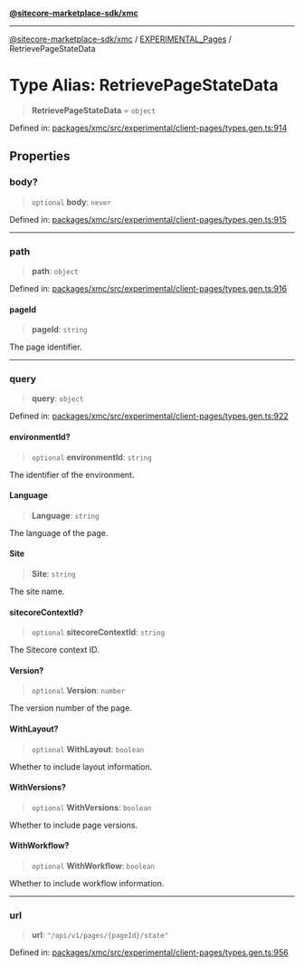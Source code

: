 [**@sitecore-marketplace-sdk/xmc**](../../../../README.md)

***

[@sitecore-marketplace-sdk/xmc](../../../../README.md) / [EXPERIMENTAL\_Pages](../README.md) / RetrievePageStateData

# Type Alias: RetrievePageStateData

> **RetrievePageStateData** = `object`

Defined in: [packages/xmc/src/experimental/client-pages/types.gen.ts:914](https://github.com/Sitecore/marketplace-sdk/blob/main/packages/xmc/src/experimental/client-pages/types.gen.ts#L914)

## Properties

### body?

> `optional` **body**: `never`

Defined in: [packages/xmc/src/experimental/client-pages/types.gen.ts:915](https://github.com/Sitecore/marketplace-sdk/blob/main/packages/xmc/src/experimental/client-pages/types.gen.ts#L915)

***

### path

> **path**: `object`

Defined in: [packages/xmc/src/experimental/client-pages/types.gen.ts:916](https://github.com/Sitecore/marketplace-sdk/blob/main/packages/xmc/src/experimental/client-pages/types.gen.ts#L916)

#### pageId

> **pageId**: `string`

The page identifier.

***

### query

> **query**: `object`

Defined in: [packages/xmc/src/experimental/client-pages/types.gen.ts:922](https://github.com/Sitecore/marketplace-sdk/blob/main/packages/xmc/src/experimental/client-pages/types.gen.ts#L922)

#### environmentId?

> `optional` **environmentId**: `string`

The identifier of the environment.

#### Language

> **Language**: `string`

The language of the page.

#### Site

> **Site**: `string`

The site name.

#### sitecoreContextId?

> `optional` **sitecoreContextId**: `string`

The Sitecore context ID.

#### Version?

> `optional` **Version**: `number`

The version number of the page.

#### WithLayout?

> `optional` **WithLayout**: `boolean`

Whether to include layout information.

#### WithVersions?

> `optional` **WithVersions**: `boolean`

Whether to include page versions.

#### WithWorkflow?

> `optional` **WithWorkflow**: `boolean`

Whether to include workflow information.

***

### url

> **url**: `"/api/v1/pages/{pageId}/state"`

Defined in: [packages/xmc/src/experimental/client-pages/types.gen.ts:956](https://github.com/Sitecore/marketplace-sdk/blob/main/packages/xmc/src/experimental/client-pages/types.gen.ts#L956)
